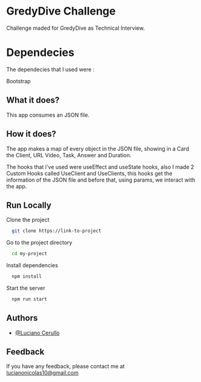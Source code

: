 
# GredyDive Challenge

Challenge maded for GredyDive as Technical Interview.

# Dependecies

The dependecies that I used were : 

Bootstrap



## What it does?

This app consumes an JSON file.

## How it does?

The app makes a map of every object in the JSON file, showing in a Card the Client, URL Video, Task, Answer and Duration.

The hooks that i've used were useEffect and useState hooks, also I made 2 Custom Hooks called UseClient and UseClients, this hooks get the information of the JSON file and before that, using params, we interact with the app.

## Run Locally

Clone the project

```bash
  git clone https://link-to-project
```

Go to the project directory

```bash
  cd my-project
```

Install dependencies

```bash
  npm install
```

Start the server

```bash
  npm run start
```


## Authors

- [@Luciano Cerullo](https://www.linkedin.com/in/lucianocerullo77/)


## Feedback

If you have any feedback, please contact me at lucianonicolas10@gmail.com

